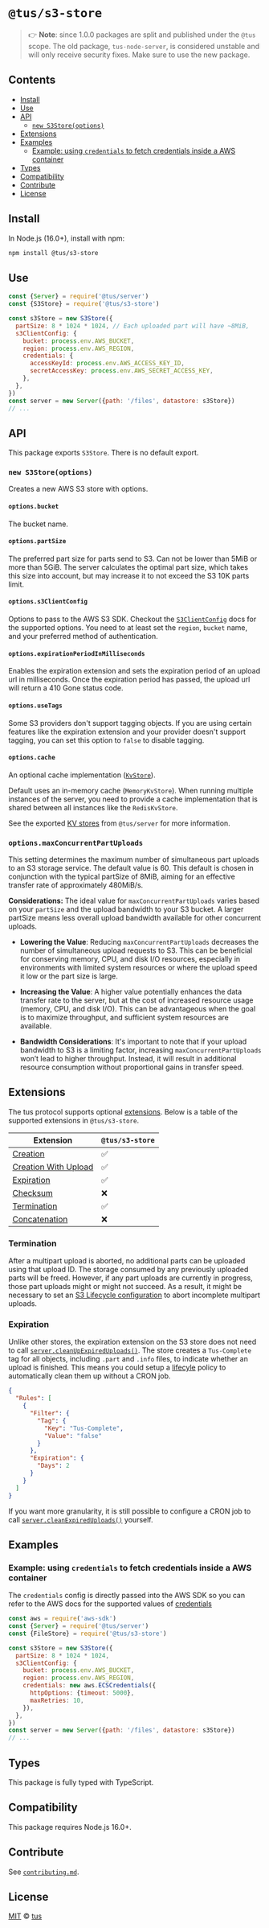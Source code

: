 # `@tus/s3-store`

> 👉 **Note**: since 1.0.0 packages are split and published under the `@tus` scope.
> The old package, `tus-node-server`, is considered unstable and will only receive security fixes.
> Make sure to use the new package.

## Contents

- [Install](#install)
- [Use](#use)
- [API](#api)
  - [`new S3Store(options)`](#new-s3storeoptions)
- [Extensions](#extensions)
- [Examples](#examples)
  - [Example: using `credentials` to fetch credentials inside a AWS container](#example-using-credentials-to-fetch-credentials-inside-a-aws-container)
- [Types](#types)
- [Compatibility](#compatibility)
- [Contribute](#contribute)
- [License](#license)

## Install

In Node.js (16.0+), install with npm:

```bash
npm install @tus/s3-store
```

## Use

```js
const {Server} = require('@tus/server')
const {S3Store} = require('@tus/s3-store')

const s3Store = new S3Store({
  partSize: 8 * 1024 * 1024, // Each uploaded part will have ~8MiB,
  s3ClientConfig: {
    bucket: process.env.AWS_BUCKET,
    region: process.env.AWS_REGION,
    credentials: {
      accessKeyId: process.env.AWS_ACCESS_KEY_ID,
      secretAccessKey: process.env.AWS_SECRET_ACCESS_KEY,
    },
  },
})
const server = new Server({path: '/files', datastore: s3Store})
// ...
```

## API

This package exports `S3Store`. There is no default export.

### `new S3Store(options)`

Creates a new AWS S3 store with options.

#### `options.bucket`

The bucket name.

#### `options.partSize`

The preferred part size for parts send to S3. Can not be lower than 5MiB or more than 5GiB.
The server calculates the optimal part size, which takes this size into account,
but may increase it to not exceed the S3 10K parts limit.

#### `options.s3ClientConfig`

Options to pass to the AWS S3 SDK.
Checkout the [`S3ClientConfig`](https://docs.aws.amazon.com/AWSJavaScriptSDK/v3/latest/clients/client-s3/interfaces/s3clientconfig.html)
docs for the supported options. You need to at least set the `region`, `bucket` name, and your preferred method of authentication.

#### `options.expirationPeriodInMilliseconds`

Enables the expiration extension and sets the expiration period of an upload url in milliseconds.
Once the expiration period has passed, the upload url will return a 410 Gone status code.

#### `options.useTags`

Some S3 providers don't support tagging objects.
If you are using certain features like the expiration extension and your provider doesn't support tagging, you can set this option to `false` to disable tagging.

#### `options.cache`

An optional cache implementation ([`KvStore`][]).

Default uses an in-memory cache (`MemoryKvStore`).
When running multiple instances of the server,
you need to provide a cache implementation that is shared between all instances like the `RedisKvStore`.

See the exported [KV stores][kvstores] from `@tus/server` for more information.

### `options.maxConcurrentPartUploads`

This setting determines the maximum number of simultaneous part uploads to an S3 storage service.
The default value is 60. This default is chosen in conjunction with the typical partSize of 8MiB, aiming for an effective transfer rate of approximately 480MiB/s.

**Considerations:**
The ideal value for `maxConcurrentPartUploads` varies based on your `partSize` and the upload bandwidth to your S3 bucket. A larger partSize means less overall upload bandwidth available for other concurrent uploads.

- **Lowering the Value**: Reducing `maxConcurrentPartUploads` decreases the number of simultaneous upload requests to S3. This can be beneficial for conserving memory, CPU, and disk I/O resources, especially in environments with limited system resources or where the upload speed it low or the part size is large.


- **Increasing the Value**: A higher value potentially enhances the data transfer rate to the server, but at the cost of increased resource usage (memory, CPU, and disk I/O). This can be advantageous when the goal is to maximize throughput, and sufficient system resources are available.


- **Bandwidth Considerations**: It's important to note that if your upload bandwidth to S3 is a limiting factor, increasing `maxConcurrentPartUploads` won’t lead to higher throughput. Instead, it will result in additional resource consumption without proportional gains in transfer speed.

## Extensions

The tus protocol supports optional [extensions][]. Below is a table of the supported extensions in `@tus/s3-store`.

| Extension                | `@tus/s3-store` |
| ------------------------ | --------------- |
| [Creation][]             | ✅              |
| [Creation With Upload][] | ✅              |
| [Expiration][]           | ✅              |
| [Checksum][]             | ❌              |
| [Termination][]          | ✅              |
| [Concatenation][]        | ❌              |

### Termination

After a multipart upload is aborted, no additional parts can be uploaded using that upload ID. The storage consumed by any previously uploaded parts will be freed. However, if any part uploads are currently in progress, those part uploads might or might not succeed. As a result, it might be necessary to set an [S3 Lifecycle configuration](https://docs.aws.amazon.com/AmazonS3/latest/userguide/mpu-abort-incomplete-mpu-lifecycle-config.html) to abort incomplete multipart uploads.

### Expiration

Unlike other stores, the expiration extension on the S3 store does not need to call [`server.cleanUpExpiredUploads()`][cleanExpiredUploads].
The store creates a `Tus-Complete` tag for all objects, including `.part` and `.info` files, to indicate whether an upload is finished.
This means you could setup a [lifecyle][] policy to automatically clean them up without a CRON job.

```json
{
  "Rules": [
    {
      "Filter": {
        "Tag": {
          "Key": "Tus-Complete",
          "Value": "false"
        }
      },
      "Expiration": {
        "Days": 2
      }
    }
  ]
}
```

If you want more granularity, it is still possible to configure a CRON job to call [`server.cleanExpiredUploads()`][cleanExpiredUploads] yourself.

## Examples

### Example: using `credentials` to fetch credentials inside a AWS container

The `credentials` config is directly passed into the AWS SDK so you can refer to the AWS docs for the supported values of [credentials](https://docs.aws.amazon.com/AWSJavaScriptSDK/latest/AWS/Credentials.html#constructor-property)

```js
const aws = require('aws-sdk')
const {Server} = require('@tus/server')
const {FileStore} = require('@tus/s3-store')

const s3Store = new S3Store({
  partSize: 8 * 1024 * 1024,
  s3ClientConfig: {
    bucket: process.env.AWS_BUCKET,
    region: process.env.AWS_REGION,
    credentials: new aws.ECSCredentials({
      httpOptions: {timeout: 5000},
      maxRetries: 10,
    }),
  },
})
const server = new Server({path: '/files', datastore: s3Store})
// ...
```

## Types

This package is fully typed with TypeScript.

## Compatibility

This package requires Node.js 16.0+.

## Contribute

See [`contributing.md`](https://github.com/tus/tus-node-server/blob/main/.github/contributing.md).

## License

[MIT](https://github.com/tus/tus-node-server/blob/master/license) © [tus](https://github.com/tus)

[extensions]: https://tus.io/protocols/resumable-upload.html#protocol-extensions
[creation]: https://tus.io/protocols/resumable-upload.html#creation
[creation with upload]: https://tus.io/protocols/resumable-upload.html#creation-with-upload
[expiration]: https://tus.io/protocols/resumable-upload.html#expiration
[checksum]: https://tus.io/protocols/resumable-upload.html#checksum
[termination]: https://tus.io/protocols/resumable-upload.html#termination
[concatenation]: https://tus.io/protocols/resumable-upload.html#concatenation
[cleanExpiredUploads]: https://github.com/tus/tus-node-server/tree/main/packages/server#servercleanupexpireduploads
[lifecyle]: https://docs.aws.amazon.com/AmazonS3/latest/userguide/object-lifecycle-mgmt.html
[kvstores]: https://github.com/tus/tus-node-server/tree/main/packages/server#kvstores
[`KvStore`]: https://github.com/tus/tus-node-server/blob/main/packages/server/src/kvstores/Types.ts
